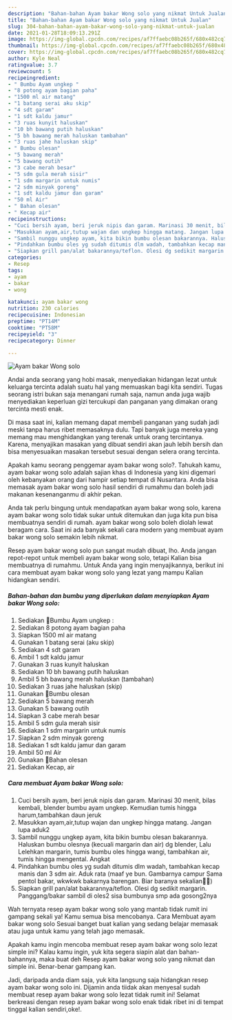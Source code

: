 ```yaml
---
description: "Bahan-bahan Ayam bakar Wong solo yang nikmat Untuk Jualan"
title: "Bahan-bahan Ayam bakar Wong solo yang nikmat Untuk Jualan"
slug: 304-bahan-bahan-ayam-bakar-wong-solo-yang-nikmat-untuk-jualan
date: 2021-01-28T18:09:13.291Z
image: https://img-global.cpcdn.com/recipes/af7ffaebc08b265f/680x482cq70/ayam-bakar-wong-solo-foto-resep-utama.jpg
thumbnail: https://img-global.cpcdn.com/recipes/af7ffaebc08b265f/680x482cq70/ayam-bakar-wong-solo-foto-resep-utama.jpg
cover: https://img-global.cpcdn.com/recipes/af7ffaebc08b265f/680x482cq70/ayam-bakar-wong-solo-foto-resep-utama.jpg
author: Kyle Neal
ratingvalue: 3.7
reviewcount: 5
recipeingredient:
- " Bumbu Ayam ungkep "
- "8 potong ayam bagian paha"
- "1500 ml air matang"
- "1 batang serai aku skip"
- "4 sdt garam"
- "1 sdt kaldu jamur"
- "3 ruas kunyit haluskan"
- "10 bh bawang putih haluskan"
- "5 bh bawang merah haluskan tambahan"
- "3 ruas jahe haluskan skip"
- " Bumbu olesan"
- "5 bawang merah"
- "5 bawang outih"
- "3 cabe merah besar"
- "5 sdm gula merah sisir"
- "1 sdm margarin untuk numis"
- "2 sdm minyak goreng"
- "1 sdt kaldu jamur dan garam"
- "50 ml Air"
- " Bahan olesan"
- " Kecap air"
recipeinstructions:
- "Cuci bersih ayam, beri jeruk nipis dan garam. Marinasi 30 menit, bilas kembali, blender bumbu ayam ungkep. Kemudian tumis hingga harum,tambahkan daun jeruk"
- "Masukkan ayam,air,tutup wajan dan ungkep hingga matang. Jangan lupa aduk2"
- "Sambil nunggu ungkep ayam, kita bikin bumbu olesan bakarannya. Haluskan bumbu olesnya (kecuali margarin dan air) dg blender, Lalu Lelehkan margarin, tumis bumbu oles hingga wangi, tambahkan air, tumis hingga mengental. Angkat"
- "Pindahkan bumbu oles yg sudah ditumis dlm wadah, tambahkan kecap manis dan 3 sdm air. Aduk rata (maaf ye bun. Gambarnya campur Sama pentol bakar, wkwkwk bakarnya barengan. Biar baranya sekalian🤣🤣)"
- "Siapkan grill pan/alat bakarannya/teflon. Olesi dg sedikit margarin. Panggang/bakar sambil di oles2 sisa bumbunya smp ada gosong2nya"
categories:
- Resep
tags:
- ayam
- bakar
- wong

katakunci: ayam bakar wong 
nutrition: 230 calories
recipecuisine: Indonesian
preptime: "PT14M"
cooktime: "PT58M"
recipeyield: "3"
recipecategory: Dinner

---
```



![Ayam bakar Wong solo](https://img-global.cpcdn.com/recipes/af7ffaebc08b265f/680x482cq70/ayam-bakar-wong-solo-foto-resep-utama.jpg)

Andai anda seorang yang hobi masak, menyediakan hidangan lezat untuk keluarga tercinta adalah suatu hal yang memuaskan bagi kita sendiri. Tugas seorang istri bukan saja menangani rumah saja, namun anda juga wajib menyediakan keperluan gizi tercukupi dan panganan yang dimakan orang tercinta mesti enak.

Di masa  saat ini, kalian memang dapat membeli panganan yang sudah jadi meski tanpa harus ribet memasaknya dulu. Tapi banyak juga mereka yang memang mau menghidangkan yang terenak untuk orang tercintanya. Karena, menyajikan masakan yang dibuat sendiri akan jauh lebih bersih dan bisa menyesuaikan masakan tersebut sesuai dengan selera orang tercinta. 



Apakah kamu seorang penggemar ayam bakar wong solo?. Tahukah kamu, ayam bakar wong solo adalah sajian khas di Indonesia yang kini digemari oleh kebanyakan orang dari hampir setiap tempat di Nusantara. Anda bisa memasak ayam bakar wong solo hasil sendiri di rumahmu dan boleh jadi makanan kesenanganmu di akhir pekan.

Anda tak perlu bingung untuk mendapatkan ayam bakar wong solo, karena ayam bakar wong solo tidak sukar untuk ditemukan dan juga kita pun bisa membuatnya sendiri di rumah. ayam bakar wong solo boleh diolah lewat beragam cara. Saat ini ada banyak sekali cara modern yang membuat ayam bakar wong solo semakin lebih nikmat.

Resep ayam bakar wong solo pun sangat mudah dibuat, lho. Anda jangan repot-repot untuk membeli ayam bakar wong solo, tetapi Kalian bisa membuatnya di rumahmu. Untuk Anda yang ingin menyajikannya, berikut ini cara membuat ayam bakar wong solo yang lezat yang mampu Kalian hidangkan sendiri.

<!--inarticleads1-->

##### Bahan-bahan dan bumbu yang diperlukan dalam menyiapkan Ayam bakar Wong solo:

1. Sediakan  🌻Bumbu Ayam ungkep :
1. Sediakan 8 potong ayam bagian paha
1. Siapkan 1500 ml air matang
1. Gunakan 1 batang serai (aku skip)
1. Sediakan 4 sdt garam
1. Ambil 1 sdt kaldu jamur
1. Gunakan 3 ruas kunyit haluskan
1. Sediakan 10 bh bawang putih haluskan
1. Ambil 5 bh bawang merah haluskan (tambahan)
1. Sediakan 3 ruas jahe haluskan (skip)
1. Gunakan  🌻Bumbu olesan
1. Sediakan 5 bawang merah
1. Gunakan 5 bawang outih
1. Siapkan 3 cabe merah besar
1. Ambil 5 sdm gula merah sisir
1. Sediakan 1 sdm margarin untuk numis
1. Siapkan 2 sdm minyak goreng
1. Sediakan 1 sdt kaldu jamur dan garam
1. Ambil 50 ml Air
1. Gunakan  🌻Bahan olesan
1. Sediakan  Kecap, air




<!--inarticleads2-->

##### Cara membuat Ayam bakar Wong solo:

1. Cuci bersih ayam, beri jeruk nipis dan garam. Marinasi 30 menit, bilas kembali, blender bumbu ayam ungkep. Kemudian tumis hingga harum,tambahkan daun jeruk
1. Masukkan ayam,air,tutup wajan dan ungkep hingga matang. Jangan lupa aduk2
1. Sambil nunggu ungkep ayam, kita bikin bumbu olesan bakarannya. Haluskan bumbu olesnya (kecuali margarin dan air) dg blender, Lalu Lelehkan margarin, tumis bumbu oles hingga wangi, tambahkan air, tumis hingga mengental. Angkat
1. Pindahkan bumbu oles yg sudah ditumis dlm wadah, tambahkan kecap manis dan 3 sdm air. Aduk rata (maaf ye bun. Gambarnya campur Sama pentol bakar, wkwkwk bakarnya barengan. Biar baranya sekalian🤣🤣)
1. Siapkan grill pan/alat bakarannya/teflon. Olesi dg sedikit margarin. Panggang/bakar sambil di oles2 sisa bumbunya smp ada gosong2nya




Wah ternyata resep ayam bakar wong solo yang mantab tidak rumit ini gampang sekali ya! Kamu semua bisa mencobanya. Cara Membuat ayam bakar wong solo Sesuai banget buat kalian yang sedang belajar memasak atau juga untuk kamu yang telah jago memasak.

Apakah kamu ingin mencoba membuat resep ayam bakar wong solo lezat simple ini? Kalau kamu ingin, yuk kita segera siapin alat dan bahan-bahannya, maka buat deh Resep ayam bakar wong solo yang nikmat dan simple ini. Benar-benar gampang kan. 

Jadi, daripada anda diam saja, yuk kita langsung saja hidangkan resep ayam bakar wong solo ini. Dijamin anda tiidak akan menyesal sudah membuat resep ayam bakar wong solo lezat tidak rumit ini! Selamat berkreasi dengan resep ayam bakar wong solo enak tidak ribet ini di tempat tinggal kalian sendiri,oke!.

